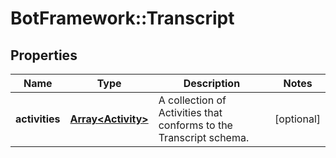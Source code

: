 # BotFramework::Transcript

## Properties
Name | Type | Description | Notes
------------ | ------------- | ------------- | -------------
**activities** | [**Array&lt;Activity&gt;**](Activity.md) | A collection of Activities that conforms to the Transcript schema. | [optional] 

